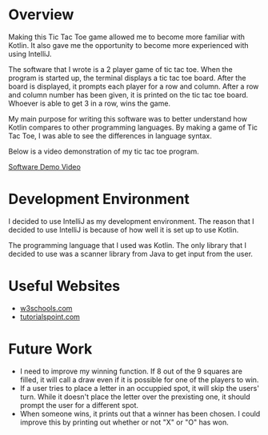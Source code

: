 # Overview

Making this Tic Tac Toe game allowed me to become more familiar with Kotlin. It also gave me the opportunity to become more experienced with using IntelliJ.

The software that I wrote is a 2 player game of tic tac toe. When the program is started up, the terminal displays a tic tac toe board. After the board is displayed,
it prompts each player for a row and column. After a row and column number has been given, it is printed on the tic tac toe board. Whoever is able to get 3 in a row, wins the game.

My main purpose for writing this software was to better understand how Kotlin compares to other programming languages. By making a game of Tic Tac Toe, I was able to see the 
differences in language syntax.

Below is a video demonstration of my tic tac toe program.

[Software Demo Video](http://youtube.link.goes.here)

# Development Environment

I decided to use IntelliJ as my development environment. The reason that I decided to use IntelliJ is because of how well it is set up to use Kotlin.

The programming language that I used was Kotlin. The only library that I decided to use was a scanner library from Java to get input from the user.

# Useful Websites

* [w3schools.com](https://www.w3schools.com/kotlin/index.php)
* [tutorialspoint.com](https://www.tutorialspoint.com/kotlin/index.htm)

# Future Work

* I need to improve my winning function. If 8 out of the 9 squares are filled, it will call a draw even if it is possible for one of the players to win.
* If a user tries to place a letter in an occuppied spot, it will skip the users' turn. While it doesn't place the letter over the prexisting one, it should prompt the user for 
a different spot.
* When someone wins, it prints out that a winner has been chosen. I could improve this by printing out whether or not "X" or "O" has won.
